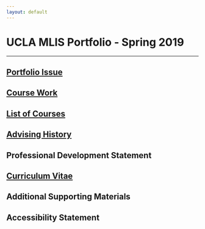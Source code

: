 ```yaml
---
layout: default
---
```


# UCLA MLIS Portfolio - Spring 2019
* * *


## [Portfolio Issue](IssueStatement.md)

## [Course Work](CourseWork.md)

## [List of Courses](./courselisttest.md) 

## [Advising History](./advisinghistory.md)

## Professional Development Statement

## [Curriculum Vitae](./Resume_pdf.pdf) 

## Additional Supporting Materials

## Accessibility Statement
